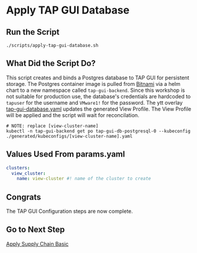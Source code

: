 # Apply TAP GUI Database

## Run the Script

```shell
./scripts/apply-tap-gui-database.sh
```

## What Did the Script Do?

This script creates and binds a Postgres database to TAP GUI for persistent storage. The Postgres container image is pulled from [Bitnami](https://bitnami.com) via a helm chart to a new namespace called `tap-gui-backend`. Since this workshop is not suitable for production use, the database's credentials are hardcoded to `tapuser` for the username and `VMware1!` for the password. The ytt overlay [tap-gui-database.yaml](../../profile-overlays/tap-gui-database.yaml) updates the generated View Profile. The View Profile will be applied and the script will wait for reconcilation.

```shell
# NOTE: replace [view-cluster-name]
kubectl -n tap-gui-backend get po tap-gui-db-postgresql-0 --kubeconfig ./generated/kubeconfigs/[view-cluster-name].yaml
```

## Values Used From params.yaml

```yaml
clusters:
  view_cluster:
    name: view-cluster #! name of the cluster to create
```

## Congrats

The TAP GUI Configuration steps are now complete.

## Go to Next Step

[Apply Supply Chain Basic](../supply-chain-basic/01-apply-supply-chain-basic.md)
